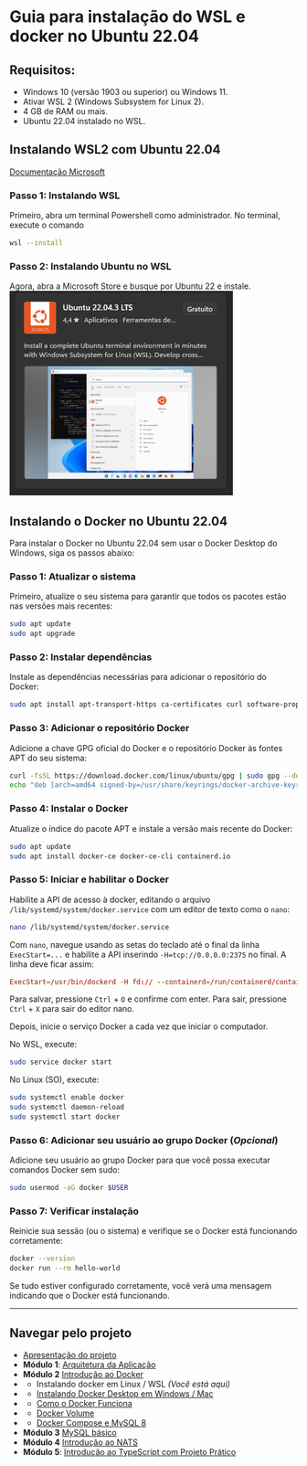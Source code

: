 # **Guia para instalação do WSL e docker no Ubuntu 22.04**

## **Requisitos:**

- Windows 10 (versão 1903 ou superior) ou Windows 11.
- Ativar WSL 2 (Windows Subsystem for Linux 2).
- 4 GB de RAM ou mais.
- Ubuntu 22.04 instalado no WSL.

## **Instalando WSL2 com Ubuntu 22.04**

[Documentação Microsoft](https://learn.microsoft.com/pt-br/windows/wsl/install)

### Passo 1: Instalando WSL

Primeiro, abra um terminal Powershell como administrador. No terminal, execute o comando

```bash
wsl --install
```

### Passo 2: Instalando Ubuntu no WSL

Agora, abra a Microsoft Store e busque por Ubuntu 22 e instale.  
![ubuntu-windows-store](ubuntu-windows-store.png)

## **Instalando o Docker no Ubuntu 22.04**

Para instalar o Docker no Ubuntu 22.04 sem usar o Docker Desktop do Windows, siga os passos abaixo:

### **Passo 1: Atualizar o sistema**

Primeiro, atualize o seu sistema para garantir que todos os pacotes estão nas versões mais recentes:

```bash
sudo apt update
sudo apt upgrade
```

### **Passo 2: Instalar dependências**

Instale as dependências necessárias para adicionar o repositório do Docker:

```bash
sudo apt install apt-transport-https ca-certificates curl software-properties-common
```

### **Passo 3: Adicionar o repositório Docker**

Adicione a chave GPG oficial do Docker e o repositório Docker às fontes APT do seu sistema:

```bash
curl -fsSL https://download.docker.com/linux/ubuntu/gpg | sudo gpg --dearmor -o /usr/share/keyrings/docker-archive-keyring.gpg
echo "deb [arch=amd64 signed-by=/usr/share/keyrings/docker-archive-keyring.gpg] https://download.docker.com/linux/ubuntu $(lsb_release -cs) stable" | sudo tee /etc/apt/sources.list.d/docker.list > /dev/null
```

### **Passo 4: Instalar o Docker**

Atualize o índice do pacote APT e instale a versão mais recente do Docker:

```bash
sudo apt update
sudo apt install docker-ce docker-ce-cli containerd.io
```

### **Passo 5: Iniciar e habilitar o Docker**

Habilite a API de acesso à docker, editando o arquivo `/lib/systemd/system/docker.service` com um editor de texto como o `nano`:

```bash
nano /lib/systemd/system/docker.service
```

Com `nano`, navegue usando as setas do teclado até o final da linha `ExecStart=...` e habilite a API inserindo `-H=tcp://0.0.0.0:2375` no final. A linha deve ficar assim:

```conf
ExecStart=/usr/bin/dockerd -H fd:// --containerd=/run/containerd/containerd.sock -H=tcp://0.0.0.0:2375
```

Para salvar, pressione `Ctrl` + `O` e confirme com enter. 
Para sair, pressione `Ctrl` + `X` para sair do editor nano.

Depois, inicie o serviço Docker a cada vez que iniciar o computador.

No WSL, execute:
```bash
sudo service docker start
```

No Linux (SO), execute:
```bash
sudo systemctl enable docker
sudo systemctl daemon-reload
sudo systemctl start docker
```

### **Passo 6: Adicionar seu usuário ao grupo Docker** (*Opcional*)

Adicione seu usuário ao grupo Docker para que você possa executar comandos Docker sem sudo:

```bash
sudo usermod -aG docker $USER
```

### **Passo 7: Verificar instalação**

Reinicie sua sessão (ou o sistema) e verifique se o Docker está funcionando corretamente:

```bash
docker --version
docker run --rm hello-world
```

Se tudo estiver configurado corretamente, você verá uma mensagem indicando que o Docker está funcionando.

---

## Navegar pelo projeto
- [Apresentação do projeto](../README.md)
- **Módulo 1**: [Arquitetura da Aplicação](../dia1/README.md)
- **Módulo 2** [Introdução ao Docker](./README.md)
- - Instalando docker em Linux / WSL *(Você está aqui)*
- - [Instalando Docker Desktop em Windows / Mac](./1-instalando-docker-desktop.md)
- - [Como o Docker Funciona](./2-como-docker-funciona.md)
- - [Docker Volume](./2-docker-volume.md)
- - [Docker Compose e MySQL 8](./3-docker-compose-e-mysql.md)
- **Módulo 3** [MySQL básico](./dia3/README.md)
- **Módulo 4** [Introdução ao NATS](./dia4/README.md)
- **Módulo 5**: [Introdução ao TypeScript com Projeto Prático](./dia5/README.md)